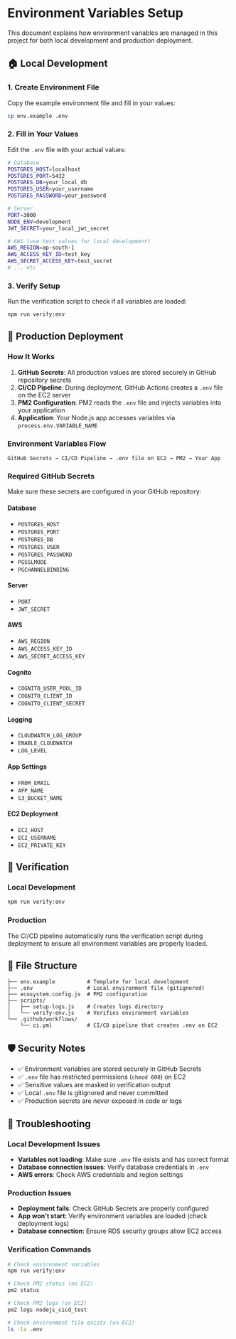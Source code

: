 # Environment Variables Setup

This document explains how environment variables are managed in this project for both local development and production deployment.

## 🏠 Local Development

### 1. Create Environment File
Copy the example environment file and fill in your values:

```bash
cp env.example .env
```

### 2. Fill in Your Values
Edit the `.env` file with your actual values:

```bash
# Database
POSTGRES_HOST=localhost
POSTGRES_PORT=5432
POSTGRES_DB=your_local_db
POSTGRES_USER=your_username
POSTGRES_PASSWORD=your_password

# Server
PORT=3000
NODE_ENV=development
JWT_SECRET=your_local_jwt_secret

# AWS (use test values for local development)
AWS_REGION=ap-south-1
AWS_ACCESS_KEY_ID=test_key
AWS_SECRET_ACCESS_KEY=test_secret
# ... etc
```

### 3. Verify Setup
Run the verification script to check if all variables are loaded:

```bash
npm run verify:env
```

## 🚀 Production Deployment

### How It Works

1. **GitHub Secrets**: All production values are stored securely in GitHub repository secrets
2. **CI/CD Pipeline**: During deployment, GitHub Actions creates a `.env` file on the EC2 server
3. **PM2 Configuration**: PM2 reads the `.env` file and injects variables into your application
4. **Application**: Your Node.js app accesses variables via `process.env.VARIABLE_NAME`

### Environment Variables Flow

```
GitHub Secrets → CI/CD Pipeline → .env file on EC2 → PM2 → Your App
```

### Required GitHub Secrets

Make sure these secrets are configured in your GitHub repository:

#### Database
- `POSTGRES_HOST`
- `POSTGRES_PORT`
- `POSTGRES_DB`
- `POSTGRES_USER`
- `POSTGRES_PASSWORD`
- `PGSSLMODE`
- `PGCHANNELBINDING`

#### Server
- `PORT`
- `JWT_SECRET`

#### AWS
- `AWS_REGION`
- `AWS_ACCESS_KEY_ID`
- `AWS_SECRET_ACCESS_KEY`

#### Cognito
- `COGNITO_USER_POOL_ID`
- `COGNITO_CLIENT_ID`
- `COGNITO_CLIENT_SECRET`

#### Logging
- `CLOUDWATCH_LOG_GROUP`
- `ENABLE_CLOUDWATCH`
- `LOG_LEVEL`

#### App Settings
- `FROM_EMAIL`
- `APP_NAME`
- `S3_BUCKET_NAME`

#### EC2 Deployment
- `EC2_HOST`
- `EC2_USERNAME`
- `EC2_PRIVATE_KEY`

## 🔧 Verification

### Local Development
```bash
npm run verify:env
```

### Production
The CI/CD pipeline automatically runs the verification script during deployment to ensure all environment variables are properly loaded.

## 📁 File Structure

```
├── env.example          # Template for local development
├── .env                 # Local environment file (gitignored)
├── ecosystem.config.js  # PM2 configuration
├── scripts/
│   ├── setup-logs.js    # Creates logs directory
│   └── verify-env.js    # Verifies environment variables
└── .github/workflows/
    └── ci.yml           # CI/CD pipeline that creates .env on EC2
```

## 🛡️ Security Notes

- ✅ Environment variables are stored securely in GitHub Secrets
- ✅ `.env` file has restricted permissions (`chmod 600`) on EC2
- ✅ Sensitive values are masked in verification output
- ✅ Local `.env` file is gitignored and never committed
- ✅ Production secrets are never exposed in code or logs

## 🚨 Troubleshooting

### Local Development Issues
- **Variables not loading**: Make sure `.env` file exists and has correct format
- **Database connection issues**: Verify database credentials in `.env`
- **AWS errors**: Check AWS credentials and region settings

### Production Issues
- **Deployment fails**: Check GitHub Secrets are properly configured
- **App won't start**: Verify environment variables are loaded (check deployment logs)
- **Database connection**: Ensure RDS security groups allow EC2 access

### Verification Commands
```bash
# Check environment variables
npm run verify:env

# Check PM2 status (on EC2)
pm2 status

# Check PM2 logs (on EC2)
pm2 logs nodejs_cicd_test

# Check environment file exists (on EC2)
ls -la .env
```
